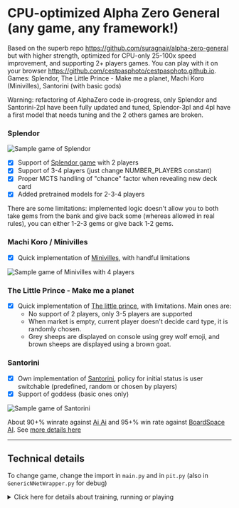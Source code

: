# CPU-optimized Alpha Zero General (any game, any framework!)

Based on the superb repo https://github.com/suragnair/alpha-zero-general but with higher strength, optimized for CPU-only 25-100x speed improvement, and supporting 2+ players games. You can play with it on your browser https://github.com/cestpasphoto/cestpasphoto.github.io.
Games: Splendor, The Little Prince - Make me a planet, Machi Koro (Minivilles), Santorini (with basic gods)


Warning: refactoring of AlphaZero code in-progress, only Splendor and Santorini-2pl have been fully updated and tuned, Splendor-3pl and 4pl have a first model that needs tuning and the 2 others games are broken.

### Splendor

![Sample game of Splendor](splendor/sample_game.gif)

* [x] Support of [Splendor game](https://en.wikipedia.org/wiki/Splendor_(game)) with 2 players
* [x] Support of 3-4 players (just change NUMBER_PLAYERS constant)
* [x] Proper MCTS handling of "chance" factor when revealing new deck card
* [x] Added pretrained models for 2-3-4 players

There are some limitations: implemented logic doesn't allow you to both take gems from the bank and give back some (whereas allowed in real rules), you can either 1-2-3 gems or give back 1-2 gems.

### Machi Koro / Minivilles

* [x] Quick implementation of [Minivilles](https://en.wikipedia.org/wiki/Machi_Koro), with handful limitations

![Sample game of Minivilles with 4 players](minivilles/sample_game.gif)


### The Little Prince - Make me a planet

* [x] Quick implementation of [The little prince](https://cdn.1j1ju.com/medias/67/f8/eb-the-little-prince-make-me-a-planet-rulebook.pdf), with limitations. Main ones are:
   * No support of 2 players, only 3-5 players are supported
   * When market is empty, current player doesn't decide card type, it is randomly chosen.
   * Grey sheeps are displayed on console using grey wolf emoji, and brown sheeps are displayed using a brown goat.


### Santorini

* [x] Own implementation of [Santorini](https://www.ultraboardgames.com/santorini/game-rules.php), policy for initial status is user switchable (predefined, random or chosen by players)
* [x] Support of goddess (basic ones only)

![Sample game of Santorini](santorini/sample_game_with_random_init.gif)

About 90+% winrate against [Ai Ai](http://mrraow.com/index.php/aiai-home/aiai/) and 95+% win rate against [BoardSpace AI](https://www.boardspace.net/english/index.shtml). See [more details here](santorini/README.md)

---

## Technical details

To change game, change the import in `main.py` and in `pit.py` (also in `GenericNNetWrapper.py` for debug)

<details>
  <summary>Click here for details about training, running or playing</summary>

#### Dependencies

`pip3 install onnxruntime numba tqdm colorama coloredlogs`
and
`pip3 install torch --extra-index-url https://download.pytorch.org/whl/cpu`

Contrary to previous investigations, latest versions of onnxruntime and pytorch lead to best performance, see GenericNNetWrapper.py line 315

#### How to play versus saved engine

`./pit.py splendor/pretrained_2players.pt human -n 1`


_Ongoing code/features rework, some pretrained networks won't work anymore_
You can also make 2 networks fight each other ![2 networks fighting](splendor/many_games.gif). Contrary to baseline version, pit.py automatically retrieves training settings and load them (numMCTSSims, num_channels, ...) although you can override if you want; you may even select 2 different architecture to compare them!

#### Recommended settings for training

Compared to initial version, I target a smaller network but more MCTS simulations allowing to see further: this approach is less efficient on GPU, but similar on CPU and allow stronger AI.

`main.py -m 800 -e 500 -i 10 -c 2.5 -F -f 0.03 -T 10 -d 0.50 -b 32 -l 0.0003 -p 2 -C ../results/mytest`: 

* Start by defining proper number of players in SplendorGame.py and disabling card reserve actions in first lines of splendor/SplendorLogicNumba.py
* `-b 32 -l 0.0003 -p 2`: define batch size, learning rate and number of epochs. Larger number of epochs degrades performance, same for larger batch sizes
* `-c 2.5 -f 0.03 -F`: MCTS options, here cpuct value, FPU (first play urgency) and enabled forced playouts

![Sample training](splendor/sample_training.jpg)

Of course you need to tune parameters depending on the game, especially cpuct, FPU, dirichlet noise. The option `-V` allows you to switch between different NN architectures. If you specify a previous checkpoint using a different architecture, it will still try loading weights as much as possible. It allows me starting first steps of training with small/fast networks and then I experiment larger networks.

#### Multithreading

I also usually execute several trainings in parallel; you can evaluate the results obtained in the last 24 hours by using this command (execute as many times as threads): `./pit.py -A 24 -T 8`

The code also runs several games to benefit from faster batch inferences; note that games are not run simultaneously but one at a time, meaning it still uses 1 CPU core. The downside is the bigger memory footprint.
</details>
